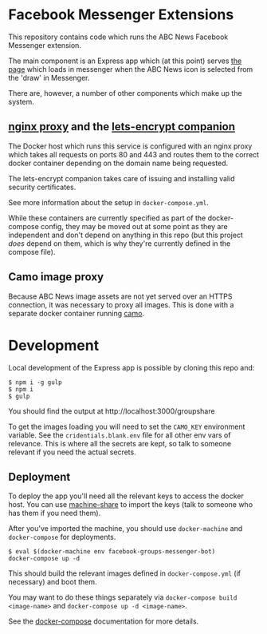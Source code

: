 Facebook Messenger Extensions
=============================

This repository contains code which runs the ABC News Facebook Messenger extension.

The main component is an Express app which (at this point) serves [the page](https://fbmessenger.abcnewsdigital.com/groupshare) which loads in messenger when the ABC News icon is selected from the 'draw' in Messenger.

There are, however, a number of other components which make up the system.

[nginx proxy](https://github.com/jwilder/nginx-proxy) and the [lets-encrypt companion](https://github.com/JrCs/docker-letsencrypt-nginx-proxy-companion)
--------------------------------------------------------------------------------------------------------------------------------------------------------

The Docker host which runs this service is configured with an nginx proxy which takes all requests on ports 80 and 443 and routes them to the correct docker container depending on the domain name being requested.

The lets-encrypt companion takes care of issuing and installing valid security certificates.

See more information about the setup in `docker-compose.yml`.

While these containers are currently specified as part of the docker-compose config, they may be moved out at some point as they are independent and don't depend on anything in this repo (but this project *does* depend on them, which is why they're currently defined in the compose file).

Camo image proxy
----------------

Because ABC News image assets are not yet served over an HTTPS connection, it was necessary to proxy all images. This is done with a separate docker container running [camo](https://github.com/atmos/camo).

Development
===========

Local development of the Express app is possible by cloning this repo and:

```
$ npm i -g gulp
$ npm i
$ gulp
```

You should find the output at http://localhost:3000/groupshare

To get the images loading you will need to set the `CAMO_KEY` environment variable. See the `cridentials.blank.env` file for all other env vars of relevance. This is where all the secrets are kept, so talk to someone relevant if you need the actual secrets.

Deployment
----------

To deploy the app you'll need all the relevant keys to access the docker host. You can use [machine-share](https://www.npmjs.com/package/machine-share) to import the keys (talk to someone who has them if you need them).

After you've imported the machine, you should use `docker-machine` and `docker-compose` for deployments.

```
$ eval $(docker-machine env facebook-groups-messenger-bot)
docker-compose up -d
```

This should build the relevant images defined in `docker-compose.yml` (if necessary) and boot them.

You may want to do these things separately via `docker-compose build <image-name>` and `docker-compose up -d <image-name>`.

See the [docker-compose](https://docs.docker.com/compose/reference/overview/) documentation for more details.
